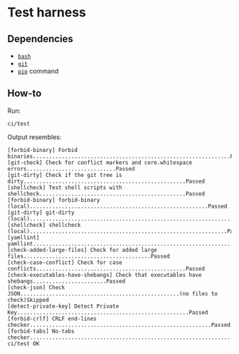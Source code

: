 # Test harness

## Dependencies

- [`bash`](https://www.gnu.org/software/bash/bash.html)
- [`git`](https://github.com/git/git)
- [`pip`](http://www.pip-installer.org) command

## How-to

Run:

    ci/test

Output resembles:

    [forbid-binary] Forbid binaries..............................................................Passed
    [git-check] Check for conflict markers and core.whitespace errors............................Passed
    [git-dirty] Check if the git tree is dirty...................................................Passed
    [shellcheck] Test shell scripts with shellcheck..............................................Passed
    [forbid-binary] forbid-binary (local)........................................................Passed
    [git-dirty] git-dirty (local)................................................................Passed
    [shellcheck] shellcheck (local)..............................................................Passed
    [yamllint] yamllint..........................................................................Passed
    [check-added-large-files] Check for added large files........................................Passed
    [check-case-conflict] Check for case conflicts...............................................Passed
    [check-executables-have-shebangs] Check that executables have shebangs.......................Passed
    [check-json] Check JSON..................................................(no files to check)Skipped
    [detect-private-key] Detect Private Key......................................................Passed
    [forbid-crlf] CRLF end-lines checker.........................................................Passed
    [forbid-tabs] No-tabs checker................................................................Passed
    ci/test OK
